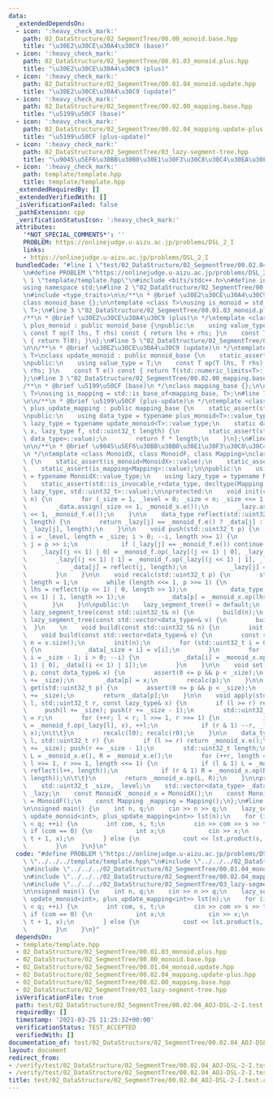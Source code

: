 ```yaml
---
data:
  _extendedDependsOn:
  - icon: ':heavy_check_mark:'
    path: 02_DataStructure/02_SegmentTree/00.00_monoid.base.hpp
    title: "\u30E2\u30CE\u30A4\u30C9 (base)"
  - icon: ':heavy_check_mark:'
    path: 02_DataStructure/02_SegmentTree/00.01.03_monoid.plus.hpp
    title: "\u30E2\u30CE\u30A4\u30C9 (plus)"
  - icon: ':heavy_check_mark:'
    path: 02_DataStructure/02_SegmentTree/00.01.04_monoid.update.hpp
    title: "\u30E2\u30CE\u30A4\u30C9 (update)"
  - icon: ':heavy_check_mark:'
    path: 02_DataStructure/02_SegmentTree/00.02.00_mapping.base.hpp
    title: "\u5199\u50CF (base)"
  - icon: ':heavy_check_mark:'
    path: 02_DataStructure/02_SegmentTree/00.02.04_mapping.update-plus.hpp
    title: "\u5199\u50CF (plus-update)"
  - icon: ':heavy_check_mark:'
    path: 02_DataStructure/02_SegmentTree/03_lazy-segment-tree.hpp
    title: "\u9045\u5EF6\u30BB\u30B0\u30E1\u30F3\u30C8\u30C4\u30EA\u30FC"
  - icon: ':heavy_check_mark:'
    path: template/template.hpp
    title: template/template.hpp
  _extendedRequiredBy: []
  _extendedVerifiedWith: []
  _isVerificationFailed: false
  _pathExtension: cpp
  _verificationStatusIcon: ':heavy_check_mark:'
  attributes:
    '*NOT_SPECIAL_COMMENTS*': ''
    PROBLEM: https://onlinejudge.u-aizu.ac.jp/problems/DSL_2_I
    links:
    - https://onlinejudge.u-aizu.ac.jp/problems/DSL_2_I
  bundledCode: "#line 1 \"test/02_DataStructure/02_SegmentTree/00.02.04_AOJ-DSL-2-I.test.cpp\"\
    \n#define PROBLEM \"https://onlinejudge.u-aizu.ac.jp/problems/DSL_2_I\"\n#line\
    \ 1 \"template/template.hpp\"\n#include <bits/stdc++.h>\n#define int int64_t\n\
    using namespace std;\n#line 2 \"02_DataStructure/02_SegmentTree/00.00_monoid.base.hpp\"\
    \n#include <type_traits>\n\n/**\n * @brief \u30E2\u30CE\u30A4\u30C9 (base)\n */\n\
    class monoid_base {};\n\ntemplate <class T>\nusing is_monoid = std::is_base_of<monoid_base,\
    \ T>;\n#line 3 \"02_DataStructure/02_SegmentTree/00.01.03_monoid.plus.hpp\"\n\n\
    /**\n * @brief \u30E2\u30CE\u30A4\u30C9 (plus)\n */\ntemplate <class T>\nclass\
    \ plus_monoid : public monoid_base {\npublic:\n    using value_type = T;\n   \
    \ const T op(T lhs, T rhs) const { return lhs + rhs; }\n    const T e() const\
    \ { return T(0); }\n};\n#line 5 \"02_DataStructure/02_SegmentTree/00.01.04_monoid.update.hpp\"\
    \n\n/**\n * @brief \u30E2\u30CE\u30A4\u30C9 (update)\n */\ntemplate <typename\
    \ T>\nclass update_monoid : public monoid_base {\n    static_assert(std::is_arithmetic<T>::value);\n\
    \npublic:\n    using value_type = T;\n    const T op(T lhs, T rhs) const { return\
    \ rhs; }\n    const T e() const { return T(std::numeric_limits<T>::max()); }\n\
    };\n#line 3 \"02_DataStructure/02_SegmentTree/00.02.00_mapping.base.hpp\"\n\n\
    /**\n * @brief \u5199\u50CF (base)\n */\nclass mapping_base {};\n\ntemplate <class\
    \ T>\nusing is_mapping = std::is_base_of<mapping_base, T>;\n#line 7 \"02_DataStructure/02_SegmentTree/00.02.04_mapping.update-plus.hpp\"\
    \n\n/**\n * @brief \u5199\u50CF (plus-update)\n */\ntemplate <class T>\nclass\
    \ plus_update_mapping : public mapping_base {\n    static_assert(std::is_arithmetic<T>::value);\n\
    \npublic:\n    using data_type = typename plus_monoid<T>::value_type;\n    using\
    \ lazy_type = typename update_monoid<T>::value_type;\n    static data_type op(data_type\
    \ x, lazy_type f, std::uint32_t length) {\n        static_assert(std::is_convertible<lazy_type,\
    \ data_type>::value);\n        return f * length;\n    }\n};\n#line 7 \"02_DataStructure/02_SegmentTree/03_lazy-segment-tree.hpp\"\
    \n\n/**\n * @brief \u9045\u5EF6\u30BB\u30B0\u30E1\u30F3\u30C8\u30C4\u30EA\u30FC\
    \n */\ntemplate <class MonoidX, class MonoidF, class Mapping>\nclass lazy_segment_tree\
    \ {\n    static_assert(is_monoid<MonoidX>::value);\n    static_assert(is_monoid<MonoidF>::value);\n\
    \    static_assert(is_mapping<Mapping>::value);\n\npublic:\n    using data_type\
    \ = typename MonoidX::value_type;\n    using lazy_type = typename MonoidF::value_type;\n\
    \    static_assert(std::is_invocable_r<data_type, decltype(Mapping::op), data_type,\
    \ lazy_type, std::uint32_t>::value);\n\nprotected:\n    void init(const std::uint32_t&\
    \ n) {\n        for (_size = 1, _level = 0; _size < n; _size <<= 1, ++_level);\n\
    \        _data.assign(_size << 1, _monoid_x.e());\n        _lazy.assign(_size\
    \ << 1, _monoid_f.e());\n    }\n\n    data_type reflect(std::uint32_t j, std::uint32_t\
    \ length) {\n        return _lazy[j] == _monoid_f.e() ? _data[j] : _mapping.op(_data[j],\
    \ _lazy[j], length);\n    }\n\n    void push(std::uint32_t p) {\n        for (std::uint32_t\
    \ i = _level, length = _size; i > 0; --i, length >>= 1) {\n            std::uint32_t\
    \ j = p >> i;\n            if (_lazy[j] == _monoid_f.e()) continue;\n        \
    \    _lazy[(j << 1) | 0] = _monoid_f.op(_lazy[(j << 1) | 0], _lazy[j]);\n    \
    \        _lazy[(j << 1) | 1] = _monoid_f.op(_lazy[(j << 1) | 1], _lazy[j]);\n\
    \            _data[j] = reflect(j, length);\n            _lazy[j] = _monoid_f.e();\n\
    \        }\n    }\n\n    void recalc(std::uint32_t p) {\n        std::uint32_t\
    \ length = 1;\n        while (length <<= 1, p >>= 1) {\n            data_type\
    \ lhs = reflect((p << 1) | 0, length >> 1);\n            data_type rhs = reflect((p\
    \ << 1) | 1, length >> 1);\n            _data[p] = _monoid_x.op(lhs, rhs);\n \
    \       }\n    }\n\npublic:\n    lazy_segment_tree() = default;\n    explicit\
    \ lazy_segment_tree(const std::uint32_t& n) {\n        build(n);\n    }\n    explicit\
    \ lazy_segment_tree(const std::vector<data_type>& v) {\n        build(v);\n  \
    \  }\n    \n    void build(const std::uint32_t& n) {\n        init(n);\n    }\n\
    \    void build(const std::vector<data_type>& v) {\n        const std::uint32_t\
    \ n = v.size();\n        init(n);\n        for (std::uint32_t i = 0; i < n; ++i)\
    \ {\n            _data[_size + i] = v[i];\n        }\n        for (std::uint32_t\
    \ i = _size - 1; i > 0; --i) {\n            _data[i] = _monoid_x.op(_data[(i <<\
    \ 1) | 0], _data[(i << 1) | 1]);\n        }\n    }\n\n    void set(std::uint32_t\
    \ p, const data_type& x) {\n        assert(0 <= p && p < _size);\n        push(p\
    \ += _size);\n        _data[p] = x;\n        recalc(p);\n    }\n\n    data_type\
    \ get(std::uint32_t p) {\n        assert(0 <= p && p < _size);\n        push(p\
    \ += _size);\n        return _data[p];\n    }\n\n    void apply(std::uint32_t\
    \ l, std::uint32_t r, const lazy_type& x) {\n        if (l >= r) return;\n   \
    \     push(l += _size); push(r += _size - 1);\n        std::uint32_t l0 = l, r0\
    \ = r;\n        for (++r; l < r; l >>= 1, r >>= 1) {\n            if (l & 1) _lazy[l]\
    \ = _monoid_f.op(_lazy[l], x), ++l;\n            if (r & 1) --r, _lazy[r] = _monoid_f.op(_lazy[r],\
    \ x);\n\t\t}\n        recalc(l0); recalc(r0);\n    }\n\n    data_type product(std::uint32_t\
    \ l, std::uint32_t r) {\n        if (l >= r) return _monoid_x.e();\n        push(l\
    \ += _size); push(r += _size - 1);\n        std::uint32_t length;\n        data_type\
    \ L = _monoid_x.e(), R = _monoid_x.e();\n        for (++r, length = 1; l < r;\
    \ l >>= 1, r >>= 1, length <<= 1) {\n            if (l & 1) L = _monoid_x.op(L,\
    \ reflect(l++, length));\n            if (r & 1) R = _monoid_x.op(R, reflect(--r,\
    \ length));\n\t\t}\n        return _monoid_x.op(L, R);\n    }\n\nprotected:\n\
    \    std::uint32_t _size, _level;\n    std::vector<data_type> _data;\n    std::vector<lazy_type>\
    \ _lazy;\n    const MonoidX _monoid_x = MonoidX();\n    const MonoidF _monoid_f\
    \ = MonoidF();\n    const Mapping _mapping = Mapping();\n};\n#line 7 \"test/02_DataStructure/02_SegmentTree/00.02.04_AOJ-DSL-2-I.test.cpp\"\
    \n\nsigned main() {\n    int n, q;\n    cin >> n >> q;\n    lazy_segment_tree<plus_monoid<int>,\
    \ update_monoid<int>, plus_update_mapping<int>> lst(n);\n    for (int i = 0; i\
    \ < q; ++i) {\n        int com, s, t;\n        cin >> com >> s >> t;\n       \
    \ if (com == 0) {\n            int x;\n            cin >> x;\n            lst.apply(s,\
    \ t + 1, x);\n        } else {\n            cout << lst.product(s, t + 1) << endl;\n\
    \        }\n    }\n}\n"
  code: "#define PROBLEM \"https://onlinejudge.u-aizu.ac.jp/problems/DSL_2_I\"\n#include\
    \ \"../../../template/template.hpp\"\n#include \"../../../02_DataStructure/02_SegmentTree/00.01.03_monoid.plus.hpp\"\
    \n#include \"../../../02_DataStructure/02_SegmentTree/00.01.04_monoid.update.hpp\"\
    \n#include \"../../../02_DataStructure/02_SegmentTree/00.02.04_mapping.update-plus.hpp\"\
    \n#include \"../../../02_DataStructure/02_SegmentTree/03_lazy-segment-tree.hpp\"\
    \n\nsigned main() {\n    int n, q;\n    cin >> n >> q;\n    lazy_segment_tree<plus_monoid<int>,\
    \ update_monoid<int>, plus_update_mapping<int>> lst(n);\n    for (int i = 0; i\
    \ < q; ++i) {\n        int com, s, t;\n        cin >> com >> s >> t;\n       \
    \ if (com == 0) {\n            int x;\n            cin >> x;\n            lst.apply(s,\
    \ t + 1, x);\n        } else {\n            cout << lst.product(s, t + 1) << endl;\n\
    \        }\n    }\n}"
  dependsOn:
  - template/template.hpp
  - 02_DataStructure/02_SegmentTree/00.01.03_monoid.plus.hpp
  - 02_DataStructure/02_SegmentTree/00.00_monoid.base.hpp
  - 02_DataStructure/02_SegmentTree/00.01.04_monoid.update.hpp
  - 02_DataStructure/02_SegmentTree/00.02.04_mapping.update-plus.hpp
  - 02_DataStructure/02_SegmentTree/00.02.00_mapping.base.hpp
  - 02_DataStructure/02_SegmentTree/03_lazy-segment-tree.hpp
  isVerificationFile: true
  path: test/02_DataStructure/02_SegmentTree/00.02.04_AOJ-DSL-2-I.test.cpp
  requiredBy: []
  timestamp: '2021-03-25 11:25:32+00:00'
  verificationStatus: TEST_ACCEPTED
  verifiedWith: []
documentation_of: test/02_DataStructure/02_SegmentTree/00.02.04_AOJ-DSL-2-I.test.cpp
layout: document
redirect_from:
- /verify/test/02_DataStructure/02_SegmentTree/00.02.04_AOJ-DSL-2-I.test.cpp
- /verify/test/02_DataStructure/02_SegmentTree/00.02.04_AOJ-DSL-2-I.test.cpp.html
title: test/02_DataStructure/02_SegmentTree/00.02.04_AOJ-DSL-2-I.test.cpp
---
```

